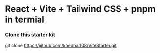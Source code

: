 # React + Vite + Tailwind CSS + pnpm in termial

### Clone this starter kit

git clone https://github.com/khedhar108/ViteStarter.git

